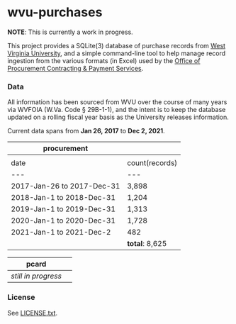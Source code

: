 # wvu-purchases

**NOTE**: This is currently a work in progress.

This project provides a SQLite(3) database of purchase records from [West Virginia University](https://wvu.edu), and a simple command-line tool to help manage record ingestion from the various formats (in Excel) used by the [Office of Procurement Contracting & Payment Services](https://procurement.wvu.edu/).

### Data

All information has been sourced from WVU over the course of many years via WVFOIA (W.Va. Code § 29B-1-1), and the intent is to keep the database updated on a rolling fiscal year basis as the University releases information.

Current data spans from **Jan 26, 2017** to **Dec 2, 2021**.

| procurement ||
|---|---|
| | |
| date | count(records) |
|---|---|
| 2017-Jan-26 to 2017-Dec-31 | 3,898 |
| 2018-Jan-1 to 2018-Dec-31 | 1,204 |
| 2019-Jan-1 to 2019-Dec-31 | 1,313 |
| 2020-Jan-1 to 2020-Dec-31 | 1,728 |
| 2021-Jan-1 to 2021-Dec-2 | 482 |
| | **total**: 8,625 |

| pcard ||
|---|---|
| _still in progress_ | |


### License

See [LICENSE.txt](./LICENSE.txt).